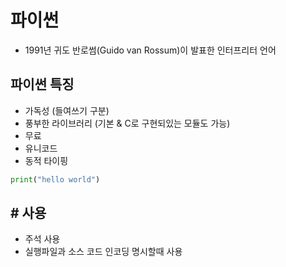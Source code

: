 
#  파이썬

- 1991년 귀도 반로썸(Guido van Rossum)이 발표한 인터프리터 언어

## 파이썬 특징
- 가독성 (들여쓰기 구분)
- 풍부한 라이브러리 (기본 & C로 구현되있는 모듈도 가능)
- 무료
- 유니코드
- 동적 타이핑

```python
print("hello world")
```

## # 사용
- 주석 사용
- 실행파일과 소스 코드 인코딩 명시할때 사용
